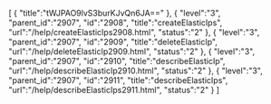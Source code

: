 [
	{
		"title":"tWJPAO9lvS3burKJvQn6JA=="
	},
	{
		"level":"3",
		"parent_id":"2907",
		"id":"2908",
		"title":"createElasticIps",
		"url":"/help/createElasticIps2908.html",
		"status":"2"
	},
	{
		"level":"3",
		"parent_id":"2907",
		"id":"2909",
		"title":"deleteElasticIp",
		"url":"/help/deleteElasticIp2909.html",
		"status":"2"
	},
	{
		"level":"3",
		"parent_id":"2907",
		"id":"2910",
		"title":"describeElasticIp",
		"url":"/help/describeElasticIp2910.html",
		"status":"2"
	},
	{
		"level":"3",
		"parent_id":"2907",
		"id":"2911",
		"title":"describeElasticIps",
		"url":"/help/describeElasticIps2911.html",
		"status":"2"
	}
]